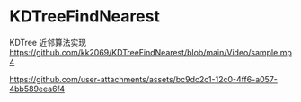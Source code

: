 # KDTreeFindNearest
KDTree 近邻算法实现
https://github.com/kk2069/KDTreeFindNearest/blob/main/Video/sample.mp4


https://github.com/user-attachments/assets/bc9dc2c1-12c0-4ff6-a057-4bb589eea6f4

